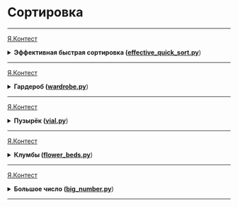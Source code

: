 # Сортировка

---
[Я.Контест](https://contest.yandex.ru/contest/24735/problems/B/)

<details>
<summary>
<b>Эффективная быстрая сортировка (<a href="effective_quick_sort.py">effective_quick_sort.py</a></b>)
</summary>

#### Условие

Тимофей решил организовать соревнование по спортивному программированию,
чтобы найти талантливых стажёров. Задачи подобраны, участники зарегистрированы,
тесты написаны. Осталось придумать, как в конце соревнования будет определяться победитель.
Каждый участник имеет уникальный логин. Когда соревнование закончится,
к нему будут привязаны два показателя: количество решённых задач Pi и размер штрафа Fi.
Штраф начисляется за неудачные попытки и время, затраченное на задачу.
Тимофей решил сортировать таблицу результатов следующим образом:
при сравнении двух участников выше будет идти тот, у которого решено больше задач.
При равенстве числа решённых задач первым идёт участник с меньшим штрафом.
Если же и штрафы совпадают, то первым будет тот,
у которого логин идёт раньше в алфавитном (лексикографическом) порядке.
Тимофей заказал толстовки для победителей и накануне поехал за ними в магазин. 
В своё отсутствие он поручил вам реализовать алгоритм быстрой сортировки (англ. quick sort) для
таблицы результатов. Так как Тимофей любит спортивное программирование 
и не любит зря расходовать оперативную память, то ваша реализация сортировки не может потреблять
O(n) дополнительной памяти для промежуточных данных (такая модификация быстрой сортировки называется "in-place").

#### Формат ввода

В первой строке задано число участников n, 1 ≤ n ≤ 100 000.
В каждой из следующих n строк задана информация про одного из участников.
i-й участник описывается тремя параметрами:
- уникальным логином (строкой из маленьких латинских букв длиной не более 20);
- числом решённых задач Pi;
- штрафом Fi;

Fi и Pi — целые числа, лежащие в диапазоне от 0 до 109. 

#### Формат вывода

Для отсортированного списка участников выведите по порядку их логины по одному в строке.

#### Пример

<table>
  <tbody>
  <tr>
    <td><b>Ввод</b></td>
    <td><b>Вывод</b></td>
  </tr>
  <tr>
    <td valign="top">5<br>alla 4 100<br>gena 6 1000<br>gosha 2 90<br>rita 2 90<br>timofey 4 80</td>
  <td valign="top">gena<br>timofey<br>alla<br>gosha<br>rita</td>
  </tr>
  </tbody>
</table>
<table>
  <tbody>
  <tr>
    <td><b>Ввод</b></td>
    <td><b>Вывод</b></td>
  </tr>
  <tr>
    <td valign="top">5<br>alla 0 0<br>gena 0 0<br>gosha 0 0<br>rita 0 0<br>timofey 0 0</td>
  <td valign="top">alla<br>gena<br>gosha<br>rita<br>timofey</td>
  </tr>
  </tbody>
</table>
</details>

---

[Я.Контест](https://contest.yandex.ru/contest/24734/problems/G/)

<details>
<summary>
<b>Гардероб (<a href="wardrobe.py">wardrobe.py</a></b>)
</summary>

#### Условие

Рита решила оставить у себя одежду только трёх цветов:
розового, жёлтого и малинового. После того как вещи других расцветок были убраны,
Рита захотела отсортировать свой новый гардероб по цветам.
Сначала должны идти вещи розового цвета, потом —– жёлтого, и в конце —– малинового.
Помогите Рите справиться с этой задачей.
Примечание: попробуйте решить задачу за один проход по массиву!


#### Формат ввода

В первой строке задано количество предметов в гардеробе: n –— оно не превосходит 1000000.
Во второй строке даётся массив, в котором указан цвет для каждого предмета.
Розовый цвет обозначен 0, жёлтый —– 1, малиновый –— 2. 

#### Формат вывода

Нужно вывести в строку через пробел цвета предметов в правильном порядке.

#### Пример

<table>
  <tbody>
  <tr>
    <td><b>Ввод</b></td>
    <td><b>Вывод</b></td>
  </tr>
  <tr>
    <td valign="top">7<br>0 2 1 2 0 0 1</td>
  <td valign="top">0 0 0 1 1 2 2</td>
  </tr>
  </tbody>
</table>
<table>
  <tbody>
  <tr>
    <td><b>Ввод</b></td>
    <td><b>Вывод</b></td>
  </tr>
  <tr>
    <td valign="top">5<br>2 1 2 0 1</td>
  <td valign="top">0 1 1 2 2</td>
  </tr>
  </tbody>
</table>
<table>
  <tbody>
  <tr>
    <td><b>Ввод</b></td>
    <td><b>Вывод</b></td>
  </tr>
  <tr>
    <td valign="top">6<br>2 1 1 2 0 2</td>
  <td valign="top">0 1 1 2 2 2</td>
  </tr>
  </tbody>
</table>
</details>

---

[Я.Контест](https://contest.yandex.ru/contest/24734/problems/J/)

<details>
<summary>
<b>Пузырёк (<a href="vial.py">vial.py</a></b>)
</summary>

#### Условие

Чтобы выбрать самый лучший алгоритм для решения задачи,
Гоша продолжил изучать разные сортировки. На очереди сортировка пузырьком — https://ru.wikipedia.org/wiki/Сортировка_пузырьком
Её алгоритм следующий (сортируем по неубыванию):

1. На каждой итерации проходим по массиву, поочередно сравнивая пары соседних элементов.
Если элемент на позиции i больше элемента на позиции i + 1, меняем их местами.
После первой итерации самый большой элемент всплывёт в конце массива.
2. Проходим по массиву, выполняя указанные действия до тех пор,
пока на очередной итерации не окажется, что обмены больше не нужны, то есть массив уже отсортирован. 
3. После не более чем n – 1 итераций выполнение алгоритма заканчивается,
так как на каждой итерации хотя бы один элемент оказывается на правильной позиции.
Помогите Гоше написать код алгоритма. 


#### Формат ввода

В первой строке на вход подаётся натуральное число n — длина массива, 2 ≤ n ≤ 1000.
Во второй строке через пробел записано n целых чисел.
Каждое из чисел по модулю не превосходит 1000.
Обратите внимание, что считывать нужно только 2 строки: значение n и входной массив. 

#### Формат вывода

После каждого прохода по массиву, на котором какие-то элементы меняются местами,
выводите его промежуточное состояние.
Таким образом, если сортировка завершена за k меняющих массив итераций,
то надо вывести k строк по n чисел в каждой — элементы массива после каждой из итераций.
Если массив был изначально отсортирован, то просто выведите его.


#### Пример

<table>
  <tbody>
  <tr>
    <td><b>Ввод</b></td>
    <td><b>Вывод</b></td>
  </tr>
  <tr>
    <td valign="top">5<br>4 3 9 2 1</td>
  <td valign="top">3 4 2 1 9<br>3 2 1 4 9<br>2 1 3 4 9<br>1 2 3 4 9</td>
  </tr>
  </tbody>
</table>
<table>
  <tbody>
  <tr>
    <td><b>Ввод</b></td>
    <td><b>Вывод</b></td>
  </tr>
  <tr>
    <td valign="top">5<br>12 8 9 10 11</td>
  <td valign="top">8 9 10 11 12<br></td>
  </tr>
  </tbody>
</table>
</details>

---

[Я.Контест](https://contest.yandex.ru/contest/24734/problems/N/)

<details>
<summary>
<b>Клумбы (<a href="flower_beds.py">flower_beds.py</a></b>)
</summary>

#### Условие

Алла захотела, чтобы у неё под окном были узкие клумбы с тюльпанам.
На схеме земельного участка клумбы обозначаются просто горизонтальными отрезками, 
лежащими на одной прямой. Для ландшафтных работ было нанято n садовников.
Каждый из них обрабатывал какой-то отрезок на схеме. Процесс был организован не очень хорошо,
иногда один и тот же отрезок или его часть могли быть обработаны сразу несколькими садовниками.
Таким образом, отрезки, обрабатываемые двумя разными садовниками,
сливаются в один. Непрерывный обработанный отрезок затем станет клумбой.
Нужно определить границы будущих клумб.
Рассмотрим примеры.
Пример 1:
Два одинаковых отрезка [7, 8] и [7, 8] сливаются в один,
но потом их накрывает отрезок [6, 10]. Таким образом,
имеем две клумбы с координатами [2,3] и [6,10].
Пример 2
Отрезки [2,3], [3, 4] и [3,4] сольются в один отрезок [2,4].
Отрезок [5,6] ни с кем не объединяется, добавляем его в ответ. 

#### Формат ввода

В первой строке задано количество садовников n. Число садовников не превосходит 100 000.
В следующих n строках через пробел записаны координаты клумб в формате:
start end, где start —– координата начала, end —– координата конца.
Оба числа целые, неотрицательные и не превосходят 107. start строго меньше, чем end. 

#### Формат вывода


Нужно вывести координаты каждой из получившихся клумб в отдельных строках.
Данные должны выводится в отсортированном порядке —– сначала клумбы с меньшими координатами,
затем —– с бОльшими. 


#### Пример

<table>
  <tbody>
  <tr>
    <td><b>Ввод</b></td>
    <td><b>Вывод</b></td>
  </tr>
  <tr>
    <td valign="top">4<br>7 8<br>7 8<br>2 3<br>6 10</td>
  <td valign="top">2 3<br>6 10</td>
  </tr>
  </tbody>
</table>
<table>
  <tbody>
  <tr>
    <td><b>Ввод</b></td>
    <td><b>Вывод</b></td>
  </tr>
  <tr>
    <td valign="top">4<br>2 3<br>5 6<br>3 4<br>3 4</td>
  <td valign="top">2 4<br>5 6</td>
  </tr>
  </tbody>
</table>
<table>
  <tbody>
  <tr>
    <td><b>Ввод</b></td>
    <td><b>Вывод</b></td>
  </tr>
  <tr>
    <td valign="top">6<br>1 3<br>3 5<br>4 6<br>5 6<br>2 4<br>7 10</td>
  <td valign="top">1 6<br>7 10</td>
  </tr>
  </tbody>
</table>
</details>

---

[Я.Контест](https://contest.yandex.ru/contest/24734/problems/H/)

<details>
<summary>
<b>Большое число (<a href="big_number.py">big_number.py</a></b>)
</summary>

#### Условие

Вечером ребята решили поиграть в игру «Большое число».
Даны числа. Нужно определить, какое самое большое число можно из них составить. 

#### Формат ввода

В первой строке записано n — количество чисел. Оно не превосходит 100.
Во второй строке через пробел записаны n неотрицательных чисел,
каждое из которых не превосходит 1000. 

#### Формат вывода

Нужно вывести самое большое число, которое можно составить из данных чисел.

#### Пример

<table>
  <tbody>
  <tr>
    <td><b>Ввод</b></td>
    <td><b>Вывод</b></td>
  </tr>
  <tr>
    <td valign="top">3<br>15 56 2</td>
  <td valign="top">56215</td>
  </tr>
  </tbody>
</table>
<table>
  <tbody>
  <tr>
    <td><b>Ввод</b></td>
    <td><b>Вывод</b></td>
  </tr>
  <tr>
    <td valign="top">3<br>1 783 2</td>
  <td valign="top">78321</td>
  </tr>
  </tbody>
</table>
<table>
  <tbody>
  <tr>
    <td><b>Ввод</b></td>
    <td><b>Вывод</b></td>
  </tr>
  <tr>
    <td valign="top">5<br>2 4 5 2 10</td>
  <td valign="top">542210</td>
  </tr>
  </tbody>
</table>
</details>

---

